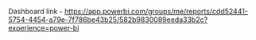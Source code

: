 Dashboard link - https://app.powerbi.com/groups/me/reports/cdd52441-5754-4454-a79e-7f786be43b25/582b9830089eeda33b2c?experience=power-bi

